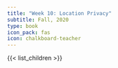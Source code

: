```yaml
---
title: "Week 10: Location Privacy"
subtitle: Fall, 2020
type: book
icon_pack: fas
icon: chalkboard-teacher
---
```


{{< list_children >}}
